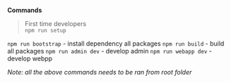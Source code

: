 


**Commands**
> First time developers   
> `npm run setup`

`npm run bootstrap` - install dependency all packages 
`npm run build` - build all packages
`npm run admin dev` - develop admin
`npm run webapp dev` - develop webpp

*Note: all the above commands needs to be ran from root folder*